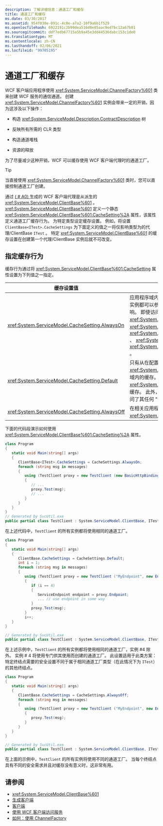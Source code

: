 ```yaml
---
description: 了解详细信息：通道工厂和缓存
title: 通道工厂和缓存
ms.date: 03/30/2017
ms.assetid: 954f030e-091c-4c0e-a7a2-10f9a6b1f529
ms.openlocfilehash: 6922191c2b99dea516d0e85aac9ed7bc12a67b81
ms.sourcegitcommit: ddf7edb67715a5b9a45e3dd44536dabc153c1de0
ms.translationtype: MT
ms.contentlocale: zh-CN
ms.lasthandoff: 02/06/2021
ms.locfileid: "99705195"
---
```

# <a name="channel-factory-and-caching"></a>通道工厂和缓存

WCF 客户端应用程序使用 <xref:System.ServiceModel.ChannelFactory%601> 类来创建 WCF 服务的通信通道。  创建 <xref:System.ServiceModel.ChannelFactory%601> 实例会带来一定的开销，因为这涉及以下操作：

- 构造 <xref:System.ServiceModel.Description.ContractDescription> 树

- 反映所有所需的 CLR 类型

- 构造通道堆栈

- 资源的释放

为了尽量减少这种开销，WCF 可以缓存使用 WCF 客户端代理时的通道工厂。

> [!TIP]
> 当直接使用 <xref:System.ServiceModel.ChannelFactory%601> 类时，您可以直接控制通道工厂创建。

通过 [ ( # A0) ](../servicemodel-metadata-utility-tool-svcutil-exe.md) 生成的 WCF 客户端代理是从派生的 <xref:System.ServiceModel.ClientBase%601> 。 <xref:System.ServiceModel.ClientBase%601> 定义一个静态 <xref:System.ServiceModel.ClientBase%601.CacheSetting%2A> 属性，该属性定义通道工厂缓存行为。 为特定类型设定缓存设置。 例如，将设置  `ClientBase<ITest>.CacheSettings` 为下面定义的值之一将仅影响类型为的代理/ClientBase `ITest` 。 特定 <xref:System.ServiceModel.ClientBase%601> 的缓存设置在创建第一个代理/ClientBase 实例后就不可改变。

## <a name="specifying-caching-behavior"></a>指定缓存行为

缓存行为通过将 <xref:System.ServiceModel.ClientBase%601.CacheSetting> 属性设置为下列值之一指定。

|缓存设置值|说明|
|-------------------------|-----------------|
|<xref:System.ServiceModel.CacheSetting.AlwaysOn>|应用程序域内的 <xref:System.ServiceModel.ClientBase%601> 的所有实例都可以参与缓存。 开发人员已经确定对缓存没有不利的安全性影响。 即使访问了上的 "安全敏感" 属性，缓存也不会关闭 <xref:System.ServiceModel.ClientBase%601> 。 的 "安全敏感" 属性 <xref:System.ServiceModel.ClientBase%601> 是 <xref:System.ServiceModel.ClientBase%601.ClientCredentials%2A> 、 <xref:System.ServiceModel.ClientBase%601.Endpoint%2A> 和 <xref:System.ServiceModel.ClientBase%601.ChannelFactory%2A> 。|
|<xref:System.ServiceModel.CacheSetting.Default>|只有从在配置文件中定义的终结点创建的 <xref:System.ServiceModel.ClientBase%601> 的实例才参与应用程序域内的缓存。 以编程方式在应用程序域内创建的 <xref:System.ServiceModel.ClientBase%601> 的任何实例都将不参与缓存。 此外， <xref:System.ServiceModel.ClientBase%601> 只要访问了其任何 "安全敏感" 属性，就会对实例禁用缓存。|
|<xref:System.ServiceModel.CacheSetting.AlwaysOff>|在相关应用程序域内，已对特定类型的 <xref:System.ServiceModel.ClientBase%601> 的所有实例关闭缓存。|

下面的代码段演示如何使用 <xref:System.ServiceModel.ClientBase%601.CacheSetting%2A> 属性。

```csharp
class Program
{
   static void Main(string[] args)
   {
      ClientBase<ITest>.CacheSettings = CacheSettings.AlwaysOn;
      foreach (string msg in messages)
      {
         using (TestClient proxy = new TestClient (new BasicHttpBinding(), new EndpointAddress(address)))
         {
            // ...
            proxy.Test(msg);
            // ...
         }
      }
   }
}
// Generated by SvcUtil.exe
public partial class TestClient : System.ServiceModel.ClientBase, ITest { }
```

在上述代码中，`TestClient` 的所有实例都将使用相同的通道工厂。

```csharp
class Program
{
   static void Main(string[] args)
   {
      ClientBase.CacheSettings = CacheSettings.Default;
      int i = 1;
      foreach (string msg in messages)
      {
         using (TestClient proxy = new TestClient ("MyEndpoint", new EndpointAddress(address)))
         {
            if (i == 4)
            {
               ServiceEndpoint endpoint = proxy.Endpoint;
               ... // use endpoint in some way
            }
            proxy.Test(msg);
         }
         i++;
   }
}

// Generated by SvcUtil.exe
public partial class TestClient : System.ServiceModel.ClientBase, ITest {}
```

在上述示例中，`TestClient` 的所有实例都将使用相同的通道工厂，实例 #4 除外。 实例 # 4 将使用专门供其使用而创建的通道工厂。 此设置适用于此类方案：特定终结点需要的安全设置不同于属于相同通道工厂类型（在此情况下为 `ITest`）的其他终结点。

```csharp
class Program
{
   static void Main(string[] args)
   {
      ClientBase.CacheSettings = CacheSettings.AlwaysOff;
      foreach (string msg in messages)
      {
         using (TestClient proxy = new TestClient ("MyEndpoint", new EndpointAddress(address)))
         {
            proxy.Test(msg);
         }
      }
   }
}

// Generated by SvcUtil.exe
public partial class TestClient : System.ServiceModel.ClientBase, ITest {}
```

在上面的示例中，`TestClient` 的所有实例将使用不同的通道工厂。 当每个终结点具有不同的安全需求并且对缓存没有意义时，这非常有用。

## <a name="see-also"></a>请参阅

- <xref:System.ServiceModel.ClientBase%601>
- [生成客户端](../building-clients.md)
- [客户端](clients.md)
- [使用 WCF 客户端访问服务](../accessing-services-using-a-wcf-client.md)
- [如何：使用 ChannelFactory](how-to-use-the-channelfactory.md)
